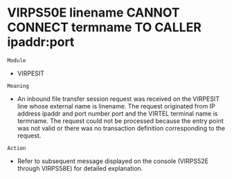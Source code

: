 # VIRPS50E linename CANNOT CONNECT termname TO CALLER ipaddr:port

`Module`
- VIRPESIT

`Meaning`
- An inbound file transfer session request was received on the VIRPESIT line whose external name is linename. The request originated from IP address ipaddr  and port number port and the VIRTEL terminal  name is termname.     The request could not be processed because the entry point was not valid or there was no transaction definition corresponding to the request.

`Action`
- Refer to subsequent message displayed on the console (VIRPS52E through VIRPS58E) for detailed explanation.
